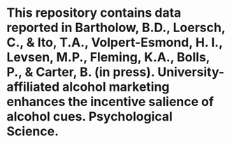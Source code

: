 # This repository contains data reported in Bartholow, B.D., Loersch, C., & Ito, T.A., Volpert-Esmond, H. I., Levsen, M.P., Fleming, K.A., Bolls, P., & Carter, B. (in press). University-affiliated alcohol marketing enhances the incentive salience of alcohol cues. Psychological Science.